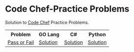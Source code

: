 # Code Chef-Practice Problems

<html>
 <head>
   
 </head>
 <body>
 
Solution to <a href="https://www.codechef.com/practice?page=0&limit=20&sort_by=difficulty_rating&sort_order=asc&search=&start_rating=0&end_rating=999&topic=">Code Chef</a> Practice Problems.

<table width="100%"> 
  <tr>
    <th>Problem</th>
    <th>GO Lang</th>
    <th>C#</th>
    <th>Python</th>
  </tr>
  <tr>
    <td><a href="https://www.codechef.com/problems/PASSORFAIL">Pass or Fail </a></td>
    <td><a href="https://www.codechef.com/viewsolution/60103846">Solution</a></td>   
    <td><a href="https://www.codechef.com/viewsolution/60103308">Solution</a></td>   
    <td><a href="https://www.codechef.com/viewsolution/60104518">Solution</a></td>   
  </tr>
  
</table>  
<body> 
<html> 

